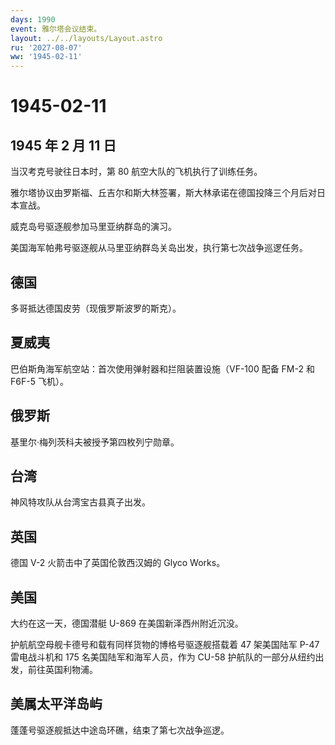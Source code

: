 ```yaml
---
days: 1990
event: 雅尔塔会议结束。
layout: ../../layouts/Layout.astro
ru: '2027-08-07'
ww: '1945-02-11'
---
```


# 1945-02-11

## 1945 年 2 月 11 日

当汉考克号驶往日本时，第 80 航空大队的飞机执行了训练任务。

雅尔塔协议由罗斯福、丘吉尔和斯大林签署，斯大林承诺在德国投降三个月后对日本宣战。

威克岛号驱逐舰参加马里亚纳群岛的演习。

美国海军帕弗号驱逐舰从马里亚纳群岛关岛出发，执行第七次战争巡逻任务。

## 德国

多哥抵达德国皮劳（现俄罗斯波罗的斯克）。

## 夏威夷

巴伯斯角海军航空站：首次使用弹射器和拦阻装置设施（VF-100 配备 FM-2 和
F6F-5 飞机）。

## 俄罗斯

基里尔·梅列茨科夫被授予第四枚列宁勋章。

## 台湾

神风特攻队从台湾宝古县真子出发。

## 英国

德国 V-2 火箭击中了英国伦敦西汉姆的 Glyco Works。

## 美国

大约在这一天，德国潜艇 U-869 在美国新泽西州附近沉没。

护航航空母舰卡德号和载有同样货物的博格号驱逐舰搭载着 47 架美国陆军 P-47
雷电战斗机和 175 名美国陆军和海军人员，作为 CU-58
护航队的一部分从纽约出发，前往英国利物浦。

## 美属太平洋岛屿

蓬蓬号驱逐舰抵达中途岛环礁，结束了第七次战争巡逻。